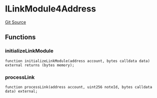 # ILinkModule4Address
[Git Source](https://github.com/Crossbell-Box/Crossbell-Contracts/blob/4ba4e225416bca003567c0e6ae31b9c6258df17e/contracts/interfaces/ILinkModule4Address.sol)


## Functions
### initializeLinkModule


```solidity
function initializeLinkModule(address account, bytes calldata data) external returns (bytes memory);
```

### processLink


```solidity
function processLink(address account, uint256 noteId, bytes calldata data) external;
```

